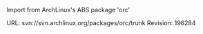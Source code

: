 Import from ArchLinux's ABS package 'orc'

URL: svn://svn.archlinux.org/packages/orc/trunk
Revision: 196284
